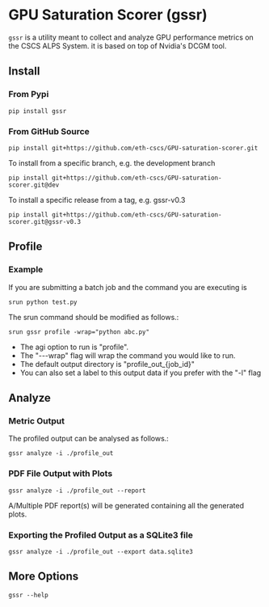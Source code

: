 # GPU Saturation Scorer (gssr)
`gssr` is a utility meant to collect and analyze GPU performance metrics on the CSCS ALPS System. it is based on top of Nvidia's DCGM tool.

## Install
### From Pypi
```
pip install gssr
```

### From GitHub Source
```
pip install git+https://github.com/eth-cscs/GPU-saturation-scorer.git
```
To install from a specific branch, e.g. the development branch
```
pip install git+https://github.com/eth-cscs/GPU-saturation-scorer.git@dev
```
To install a specific release from a tag, e.g. gssr-v0.3
```
pip install git+https://github.com/eth-cscs/GPU-saturation-scorer.git@gssr-v0.3
```

## Profile
### Example
If you are submitting a batch job and the command you are executing is 
```
srun python test.py
```
The srun command should be modified as follows.:
```
srun gssr profile -wrap="python abc.py"
```
* The agi option to run is "profile".
* The "---wrap" flag will wrap the command you would like to run.
* The default output directory is "profile_out_{job_id}"
* You can also set a label to this output data if you prefer with the "-l" flag

## Analyze
### Metric Output
The profiled output can be analysed as follows.:
```
gssr analyze -i ./profile_out
```
### PDF File Output with Plots
```
gssr analyze -i ./profile_out --report
```
A/Multiple PDF report(s) will be generated containing all the generated plots.

### Exporting the Profiled Output as a SQLite3 file
```
gssr analyze -i ./profile_out --export data.sqlite3
```
## More Options
```
gssr --help
```

